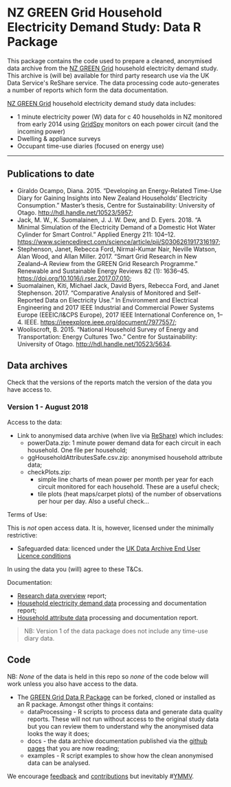 # NZ GREEN Grid Household Electricity Demand Study: Data R Package

This package contains the code used to prepare a cleaned, anonymised data archive from the [NZ GREEN Grid](https://www.otago.ac.nz/centre-sustainability/research/energy/otago050285.html) household electricity demand study. This archive is (will be) available for third party research use via the UK Data Service's ReShare service. The data processing code auto-generates a number of reports which form the data documentation.

[NZ GREEN Grid](https://www.otago.ac.nz/centre-sustainability/research/energy/otago050285.html) household electricity demand study data includes:

 * 1 minute electricity power (W) data for c 40 households in NZ monitored from early 2014 using [GridSpy](https://gridspy.com/) monitors on each power circuit (and the incoming power)
 * Dwelling & appliance surveys
 * Occupant time-use diaries (focused on energy use)

----
## Publications to date

 * Giraldo Ocampo, Diana. 2015. “Developing an Energy-Related Time-Use Diary for Gaining Insights into New Zealand Households’ Electricity Consumption.” Master’s thesis, Centre for Sustainability: University of Otago. http://hdl.handle.net/10523/5957;
 * Jack, M. W., K. Suomalainen, J. J. W. Dew, and D. Eyers. 2018. “A Minimal Simulation of the Electricity Demand of a Domestic Hot Water Cylinder for Smart Control.” Applied Energy 211: 104–12. https://www.sciencedirect.com/science/article/pii/S0306261917316197;
 * Stephenson, Janet, Rebecca Ford, Nirmal-Kumar Nair, Neville Watson, Alan Wood, and Allan Miller. 2017. “Smart Grid Research in New Zealand–A Review from the GREEN Grid Research Programme.” Renewable and Sustainable Energy Reviews 82 (1): 1636–45. https://doi.org/10.1016/j.rser.2017.07.010;
 * Suomalainen, Kiti, Michael Jack, David Byers, Rebecca Ford, and Janet Stephenson. 2017. “Comparative Analysis of Monitored and Self-Reported Data on Electricity Use.” In Environment and Electrical Engineering and 2017 IEEE Industrial and Commercial Power Systems Europe (EEEIC/I&CPS Europe), 2017 IEEE International Conference on, 1–4. IEEE. https://ieeexplore.ieee.org/document/7977557/;
 * Wooliscroft, B. 2015. “National Household Survey of Energy and Transportation: Energy Cultures Two.” Centre for Sustainability: University of Otago. http://hdl.handle.net/10523/5634.

## Data archives

Check that the versions of the reports match the version of the data you have access to.

### Version 1 - August 2018

Access to the data:

 * Link to anonymised data archive (when live via [ReShare](http://reshare.ukdataservice.ac.uk/)) which includes:
   - powerData.zip: 1 minute power demand data for each circuit in each household. One file per household;
   - ggHouseholdAttributesSafe.csv.zip: anonymised household attribute data;
   - checkPlots.zip: 
      - simple line charts of mean power per month per year for each circuit monitored for each household. These are a useful check;
      - tile plots (heat maps/carpet plots) of the number of observations per hour per day. Also a useful check...

Terms of Use:

This is _not_ open access data. It is, however, licensed under the minimally restrictive:

 * Safeguarded data: licenced under the [UK Data Archive End User Licence conditions](http://reshare.ukdataservice.ac.uk/legal/#Safeguarded)

In using the data you (will) agree to these T&Cs.

Documentation:

 * [Research data overview](overviewReport_v1.0.html) report;
 * [Household electricity demand data](gridSpy1mProcessingReport_v1.0.html) processing and documentation report;
 * [Household attribute data](householdAttributeProcessingReport_v1.0.html) processing and documentation report.

> NB: Version 1 of the data package does not include any time-use diary data. 

## Code

NB: *None* of the data is held in this repo so *none* of the code below will work unless you also have access to the data. 

 * The [GREEN Grid Data R Package](https://github.com/CfSOtago/GREENGridData) can be forked, cloned or installed as an R package. Amongst other things it contains:
    - dataProcessing - R scripts to process data and generate data quality reports. These will not run without access to the original study data but you can review them to understand why the anonymised data looks the way it does;
    - docs - the data archive documentation published via the [github pages](https://cfsotago.github.io/GREENGridData/) that you are now reading;
    - examples - R script examples to show how the clean anonymised data can be analysed.

We encourage [feedback](https://github.com/CfSOtago/GREENGridData/issues) and [contributions](https://github.com/CfSOtago/GREENGridData/pulls) but inevitably #[YMMV](https://en.wiktionary.org/wiki/YMMV).
